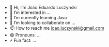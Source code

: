 - 👋 Hi, I’m João Eduardo Luczynski
- 👀 I’m interested in ...
- 🌱 I’m currently learning Java
- 💞️ I’m looking to collaborate on ...
- 📫 How to reach me joao.luczynski@gmail.com
- 😄 Pronouns: ...
- ⚡ Fun fact: ...

<!---
JKR360/JKR360 is a ✨ special ✨ repository because its `README.md` (this file) appears on your GitHub profile.
You can click the Preview link to take a look at your changes.
--->
